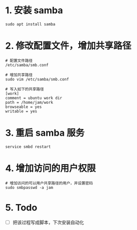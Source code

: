 # 1. 安装 samba

```shell
sudo apt install samba
```

# 2. 修改配置文件，增加共享路径

```shell
# 配置文件路径
/etc/samba/smb.conf

# 增加共享路径
sudo vim /etc/samba/smb.conf

# 写入如下的共享路径
[work]
comment = ubuntu work dir
path = /home/jam/work
browseable = yes
writable = yes
```

# 3. 重启 samba 服务

```shell
service smbd restart
```

# 4. 增加访问的用户权限

```shell
# 增加访问的可以用户共享路径的用户，并设置密码
sudo smbpasswd -a jam
```

# 5. Todo

- [ ] 把该过程写成脚本，下次安装自动化



